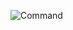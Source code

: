 ![Command](https://user-images.githubusercontent.com/69672253/176412900-c7c6d89d-7037-4dc8-82d7-570059fda6e4.png)
 
